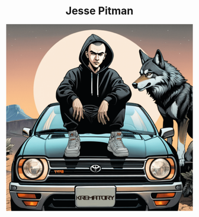 <center><h1>Jesse Pitman</h1></center>

<center><img src="17045044857484qu4n3ny(1).png" alt="_w00f_"></center>
